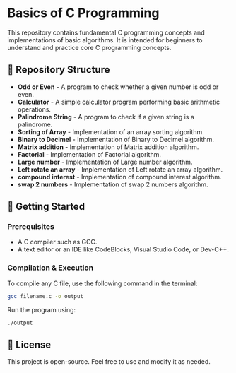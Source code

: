 # Basics of C Programming

This repository contains fundamental C programming concepts and implementations of basic algorithms. It is intended for beginners to understand and practice core C programming concepts.

## 📂 Repository Structure

- **Odd or Even** - A program to check whether a given number is odd or even.
- **Calculator** - A simple calculator program performing basic arithmetic operations.
- **Palindrome String** - A program to check if a given string is a palindrome.
- **Sorting of Array** - Implementation of an array sorting algorithm.
- **Binary to Decimel** - Implementation of Binary to Decimel algorithm.
- **Matrix addition** - Implementation of Matrix addition algorithm.
- **Factorial** - Implementation of Factorial algorithm.
- **Large number** - Implementation of Large number algorithm.
- **Left rotate an array** - Implementation of Left rotate an array algorithm.
- **compound interest** - Implementation of compound interest algorithm.
- **swap 2 numbers** - Implementation of swap 2 numbers algorithm.

## 🔧 Getting Started

### Prerequisites
- A C compiler such as GCC.
- A text editor or an IDE like CodeBlocks, Visual Studio Code, or Dev-C++.

### Compilation & Execution
To compile any C file, use the following command in the terminal:
```sh
gcc filename.c -o output
```
Run the program using:
```sh
./output
```

## 📜 License
This project is open-source. Feel free to use and modify it as needed.
